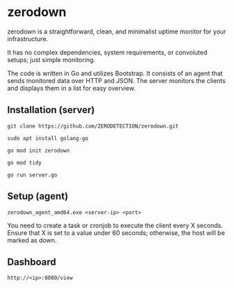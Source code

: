 # zerodown
zerodown is a straightforward, clean, and minimalist uptime monitor for your infrastructure.

It has no complex dependencies, system requirements, or convoluted setups; just simple monitoring.

The code is written in Go and utilizes Bootstrap. It consists of an agent that sends monitored data over HTTP and JSON. The server monitors the clients and displays them in a list for easy overview.


## Installation (server)
```
git clone https://github.com/ZERODETECTION/zerodown.git
```

```
sudo apt install golang-go
```

```
go mod init zerodown
```

```
go mod tidy
```

```
go run server.go
```

## Setup (agent)

```
zerodown_agent_amd64.exe <server-ip> <port>
```
You need to create a task or cronjob to execute the client every X seconds. Ensure that X is set to a value under 60 seconds; otherwise, the host will be marked as down.

## Dashboard

```
http://<ip>:8080/view
```
